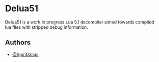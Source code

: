 
# Delua51

Delua51 is a work in progress Lua 5.1 decompiler aimed towards compiled lua files with stripped debug information.




## Authors

- [@SpiritXmas](https://www.github.com/SpiritXmas)

